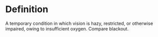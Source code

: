 # Definition

A temporary condition in which vision is hazy, restricted, or otherwise
impaired, owing to insufficient oxygen. Compare blackout.
